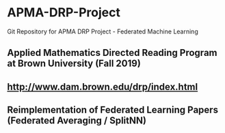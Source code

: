# APMA-DRP-Project
 Git Repository for APMA DRP Project - Federated Machine Learning
 
 ## Applied Mathematics Directed Reading Program at Brown University (Fall 2019)
 ## http://www.dam.brown.edu/drp/index.html
 
 ## Reimplementation of Federated Learning Papers (Federated Averaging / SplitNN)
